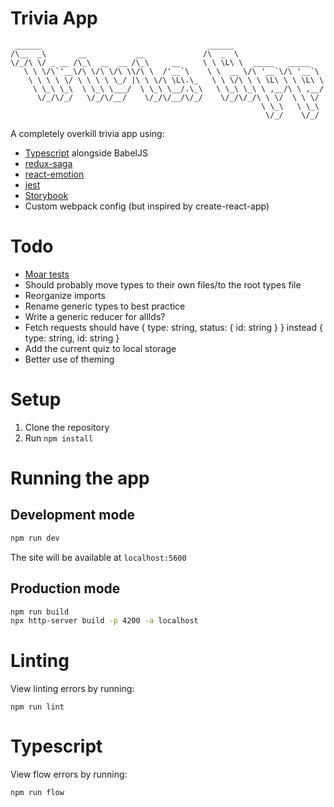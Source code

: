# Trivia App

```
 ______                                     ______
/\__  _\       __           __             /\  _  \
\/_/\ \/ _ __ /\_\  __  __ /\_\     __     \ \ \L\ \  _____   _____
   \ \ \/\`'__\/\ \/\ \/\ \\/\ \  /'__`\    \ \  __ \/\ '__`\/\ '__`\
    \ \ \ \ \/ \ \ \ \ \_/ |\ \ \/\ \L\.\_   \ \ \/\ \ \ \L\ \ \ \L\ \
     \ \_\ \_\  \ \_\ \___/  \ \_\ \__/.\_\   \ \_\ \_\ \ ,__/\ \ ,__/
      \/_/\/_/   \/_/\/__/    \/_/\/__/\/_/    \/_/\/_/\ \ \/  \ \ \/
                                                        \ \_\   \ \_\
                                                         \/_/    \/_/
```

A completely overkill trivia app using:

- [Typescript](http://typescriptlang.org/) alongside BabelJS
- [redux-saga](https://redux-saga.js.org/)
- [react-emotion](https://emotion.sh/)
- [jest](https://jestjs.io/)
- [Storybook](https://storybook.js.org/)
- Custom webpack config (but inspired by create-react-app)




# Todo

- [Moar tests](https://cdn.frankerfacez.com/emoticon/236895/4)
- Should probably move types to their own files/to the root types file
- Reorganize imports
- Rename generic types to best practice
- Write a generic reducer for allIds?
- Fetch requests should have { type: string, status: { id: string } } instead { type: string, id: string }
- Add the current quiz to local storage
- Better use of theming


# Setup

1. Clone the repository
2. Run `npm install`

# Running the app

## Development mode

```bash
npm run dev
```

The site will be available at `localhost:5600`

## Production mode

```bash
npm run build
npx http-server build -p 4200 -a localhost
```

# Linting

View linting errors by running:

```
npm run lint
```

# Typescript

View flow errors by running:

```
npm run flow
```

